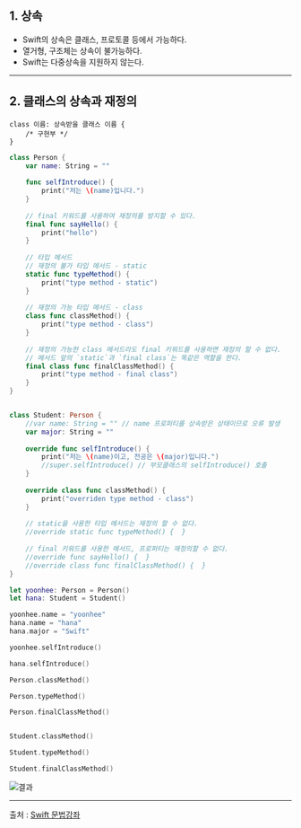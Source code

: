 ## 1. 상속

- Swift의 상속은 클래스, 프로토콜 등에서 가능하다.
- 열거형, 구조체는 상속이 불가능하다.
- Swift는 다중상속을 지원하지 않는다.

------------------

## 2. 클래스의 상속과 재정의

    class 이름: 상속받을 클래스 이름 {
        /* 구현부 */
    }

```swift
class Person {
    var name: String = ""
    
    func selfIntroduce() {
        print("저는 \(name)입니다.")
    }
    
    // final 키워드를 사용하여 재정의를 방지할 수 있다.
    final func sayHello() {
        print("hello")
    }
    
    // 타입 메서드
    // 재정의 불가 타입 메서드 - static
    static func typeMethod() {
        print("type method - static")
    }
    
    // 재정의 가능 타입 메서드 - class
    class func classMethod() {
        print("type method - class")
    }
    
    // 재정의 가능한 class 메서드라도 final 키워드를 사용하면 재정의 할 수 없다.
    // 메서드 앞의 `static`과 `final class`는 똑같은 역할을 한다.
    final class func finalClassMethod() {
        print("type method - final class")
    }
}


class Student: Person {
    //var name: String = "" // name 프로퍼티를 상속받은 상태이므로 오류 발생
    var major: String = ""
    
    override func selfIntroduce() {
        print("저는 \(name)이고, 전공은 \(major)입니다.")
        //super.selfIntroduce() // 부모클래스의 selfIntroduce() 호출
    }
    
    override class func classMethod() {
        print("overriden type method - class")
    }
    
    // static을 사용한 타입 메서드는 재정의 할 수 없다.
    //override static func typeMethod() {  }
    
    // final 키워드를 사용한 메서드, 프로퍼티는 재정의할 수 없다.
    //override func sayHello() {  }
    //override class func finalClassMethod() {  }
}

let yoonhee: Person = Person()
let hana: Student = Student()

yoonhee.name = "yoonhee"
hana.name = "hana"
hana.major = "Swift"

yoonhee.selfIntroduce()

hana.selfIntroduce()

Person.classMethod()

Person.typeMethod()

Person.finalClassMethod()


Student.classMethod()

Student.typeMethod()

Student.finalClassMethod()

```
![결과](https://user-images.githubusercontent.com/54324782/147301062-d95bd9ed-2abe-44aa-97b6-e34165f9ad42.png)


-------------------
출처 : [Swift 문법강좌](https://www.youtube.com/playlist?list=PLz8NH7YHUj_ZmlgcSETF51Z9GSSU6Uioy)

